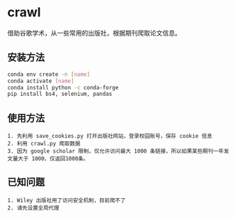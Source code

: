 # crawl
借助谷歌学术，从一些常用的出版社，根据期刊爬取论文信息。

## 安装方法
```bash
conda env create -n [name]
conda activate [name]
conda install python -c conda-forge
pip install bs4, selenium, pandas
```

## 使用方法
```
1. 先利用 save_cookies.py 打开出版社网站，登录校园账号，保存 cookie 信息
2. 利用 crawl.py 爬取数据
3. 因为 google scholar 限制，仅允许访问最大 1000 条链接，所以如果某些期刊一年发文量大于 1000，仅返回1000条。
```

## 已知问题
```
1. Wiley 出版社用了访问安全机制，目前爬不了
2. 请先设置全局代理
```
